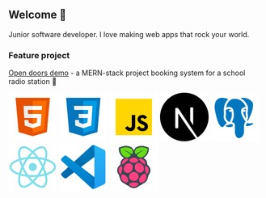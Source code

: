 ## Welcome :tada:

Junior software developer. I love making web apps that rock your world.

### Feature project

[Open doors demo](https://opendoors.stevewilliams.dev) - a MERN-stack project booking system for a school radio station :calendar:

![HTML5](assets/html5.png)
![CSS3](assets/css3.png)
![JavaScript](assets/javascript.png)
![NextJS](assets/nextjs.png)
![PostgreSQL](assets/postgresql.png)
![ReactNative](assets/reactivenative.png)
![VisualStudioCode](assets/visualstudiocode.png)
![Raspberry Pi](assets/raspberrypi.png)
